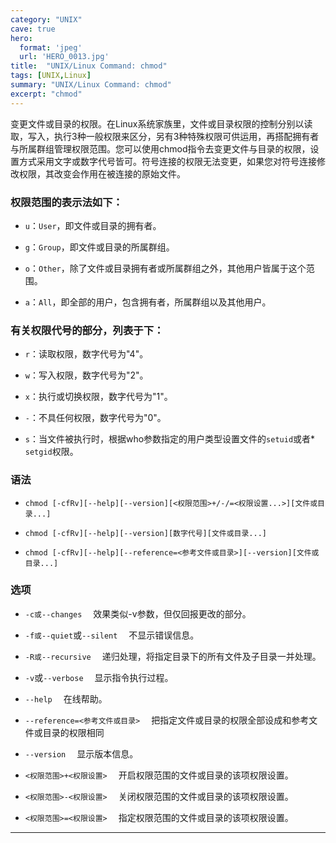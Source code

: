 ```yaml
---
category: "UNIX"
cave: true
hero:
  format: 'jpeg'
  url: 'HERO_0013.jpg'
title:  "UNIX/Linux Command: chmod"
tags: [UNIX,Linux]
summary: "UNIX/Linux Command: chmod"
excerpt: "chmod"
---
```

变更文件或目录的权限。在Linux系统家族里，文件或目录权限的控制分别以读取，写入，执行3种一般权限来区分，另有3种特殊权限可供运用，再搭配拥有者与所属群组管理权限范围。您可以使用chmod指令去变更文件与目录的权限，设置方式采用文字或数字代号皆可。符号连接的权限无法变更，如果您对符号连接修改权限，其改变会作用在被连接的原始文件。

### 权限范围的表示法如下：

* `u`：`User`，即文件或目录的拥有者。

* `g`：`Group`，即文件或目录的所属群组。

* `o`：`Other`，除了文件或目录拥有者或所属群组之外，其他用户皆属于这个范围。

* `a`：`All`，即全部的用户，包含拥有者，所属群组以及其他用户。

### 有关权限代号的部分，列表于下：

* `r`：读取权限，数字代号为"4"。

* `w`：写入权限，数字代号为"2"。

* `x`：执行或切换权限，数字代号为"1"。

* `-`：不具任何权限，数字代号为"0"。

* `s`：当文件被执行时，根据who参数指定的用户类型设置文件的`setuid`或者* `setgid`权限。

### 语法

* `chmod [-cfRv][--help][--version][<权限范围>+/-/=<权限设置...>][文件或目录...]`

* `chmod [-cfRv][--help][--version][数字代号][文件或目录...]`

* `chmod [-cfRv][--help][--reference=<参考文件或目录>][--version][文件或目录...]`

### 选项

* `-c或--changes` 　效果类似-v参数，但仅回报更改的部分。

* `-f或--quiet`或`--silent` 　不显示错误信息。

* `-R或--recursive` 　递归处理，将指定目录下的所有文件及子目录一并处理。

* `-v`或`--verbose` 　显示指令执行过程。

* `--help` 　在线帮助。

* `--reference=<参考文件或目录>` 　把指定文件或目录的权限全部设成和参考文件或目录的权限相同

* `--version` 　显示版本信息。

* `<权限范围>+<权限设置>` 　开启权限范围的文件或目录的该项权限设置。

* `<权限范围>-<权限设置>` 　关闭权限范围的文件或目录的该项权限设置。

* `<权限范围>=<权限设置>` 　指定权限范围的文件或目录的该项权限设置。

***
